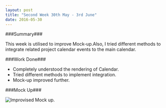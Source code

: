 ```yaml
---
layout: post
title: "Second Week 30th May - 3rd June"
date: 2016-05-30
---
```

###Summary###

This week is utilised to improve Mock-up.Also, I tried different methods to integrate related project calendar events to the main calendar.

###Work Done###

* Completely understood the rendering of Calendar.
* Tried different methods to implement integration.
* Mock-up improved further.

###Mock Up###

![Improvised Mock up.](https://13778736201386859235.googlegroups.com/attach/28fb6bdbcc25d/integrated.png?part=0.1&view=1&vt=ANaJVrFogimjinkYqi8WKYok48M3ibnUy3T-_GrdqMrrKUQCAlzlAAKBYdl7Xhl2ntnjMgPOvhpOtYMJhQY0L1mh7dtJI7M4ojsqYt1i_gJslU3ct4uDUpE)
